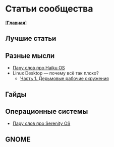 # Статьи сообщества

[[**Главная**](../README.md)]

## Лучшие статьи

## Разные мысли
<!-- minds/README.md -->

- [Пару слов про Haiku OS](minds/haiku.md)
- Linux Desktop — почему всё так плохо?
  - [Часть 1. Дерьмовые рабочие окружения](minds/linux_desktop1.md)
<!--  - [Часть 2. Стандарт FHS и управление ПО](minds/linux_desktop2.md)
  - [Часть 3. Лебедь, рак и щука](minds/linux_desktop3.md)
- [Идеи по сборке ОС для одноплатников](minds/os-for-singleboard.md) -->

## Гайды
<!-- guides/README.md -->

<!-- - [Сборка AppImage пакетов](guides/create-appimage.md) -->

## Операционные системы

- [Пару слов про Serenity OS](os/serenity/README.md)

## GNOME
<!-- GNOME/README.md -->
